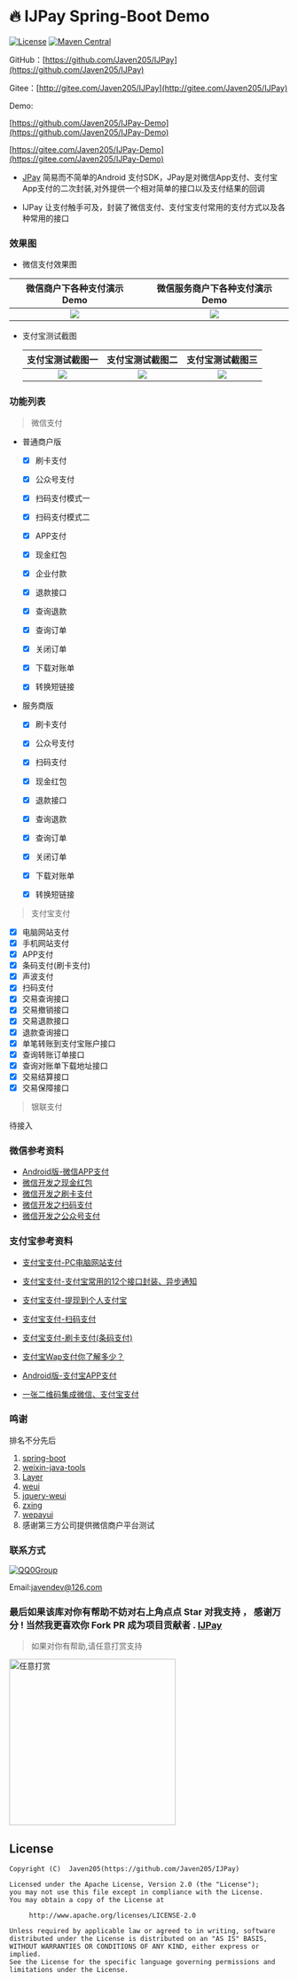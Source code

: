 # 🔥  IJPay Spring-Boot Demo

[![License][licensesvg]][license]
[![Maven Central](https://maven-badges.herokuapp.com/maven-central/com.github.javen205/IJPay/badge.svg)](https://maven-badges.herokuapp.com/maven-central/com.github.javen205/IJPay)


GitHub：[https://github.com/Javen205/IJPay](https://github.com/Javen205/IJPay)

Gitee：[http://gitee.com/Javen205/IJPay](http://gitee.com/Javen205/IJPay)

Demo:

[https://github.com/Javen205/IJPay-Demo](https://github.com/Javen205/IJPay-Demo)

[https://gitee.com/Javen205/IJPay-Demo](https://gitee.com/Javen205/IJPay-Demo)

- [JPay](https://gitee.com/Javen205/JPay) 简易而不简单的Android 支付SDK，JPay是对微信App支付、支付宝App支付的二次封装,对外提供一个相对简单的接口以及支付结果的回调

- IJPay 让支付触手可及，封装了微信支付、支付宝支付常用的支付方式以及各种常用的接口


### 效果图

- 微信支付效果图

|    微信商户下各种支付演示Demo     |     微信服务商户下各种支付演示Demo     |
| :--------------------: | :-----------------------: |
| ![](doc/img/wxpay.gif) | ![](doc/img/wxsubpay.gif) |


- 支付宝测试截图

  |           支付宝测试截图一            |           支付宝测试截图二            |           支付宝测试截图三            |
  | :---------------------------: | :---------------------------: | :---------------------------: |
  | ![](doc/img/alipay_test1.png) | ![](doc/img/alipay_test2.png) | ![](doc/img/alipay_test3.png) |


### 功能列表

  > 微信支付

  - 普通商户版
    - [x] 刷卡支付
    - [x] 公众号支付
    - [x] 扫码支付模式一
    - [x] 扫码支付模式二
    - [x] APP支付
    - [x] 现金红包
    - [x] 企业付款
    - [x] 退款接口
    - [x] 查询退款
    - [x] 查询订单
    - [x] 关闭订单
    - [x] 下载对账单
    - [x] 转换短链接


  - 服务商版
    - [x] 刷卡支付
    - [x] 公众号支付
    - [x] 扫码支付
    - [x] 现金红包
    - [x] 退款接口
    - [x] 查询退款
    - [x] 查询订单
    - [x] 关闭订单
    - [x] 下载对账单
    - [x] 转换短链接


   > 支付宝支付


   - [x] 电脑网站支付
   - [x] 手机网站支付
   - [x] APP支付
   - [x] 条码支付(刷卡支付)
   - [x] 声波支付
   - [x] 扫码支付
   - [x] 交易查询接口
   - [x] 交易撤销接口
   - [x] 交易退款接口
   - [x] 退款查询接口
   - [x] 单笔转账到支付宝账户接口
   - [x] 查询转账订单接口
   - [x] 查询对账单下载地址接口
   - [x] 交易结算接口
   - [x] 交易保障接口

   > 银联支付

待接入




### 微信参考资料

- [Android版-微信APP支付](http://blog.csdn.net/zyw_java/article/details/54024232)
- [微信开发之现金红包](http://blog.csdn.net/zyw_java/article/details/54024211)
- [微信开发之刷卡支付](http://blog.csdn.net/zyw_java/article/details/54024198)
- [微信开发之扫码支付](http://blog.csdn.net/zyw_java/article/details/54024162)
- [微信开发之公众号支付](http://blog.csdn.net/zyw_java/article/details/54023968)

### 支付宝参考资料

- [支付宝支付-PC电脑网站支付](http://blog.csdn.net/zyw_java/article/details/71970972)

- [支付宝支付-支付宝常用的12个接口封装、异步通知](http://blog.csdn.net/zyw_java/article/details/71844328)

- [支付宝支付-提现到个人支付宝](http://blog.csdn.net/zyw_java/article/details/71598711)

- [支付宝支付-扫码支付](http://blog.csdn.net/zyw_java/article/details/71437269)

- [支付宝支付-刷卡支付(条码支付)](http://blog.csdn.net/zyw_java/article/details/71372789)

- [支付宝Wap支付你了解多少？](http://blog.csdn.net/zyw_java/article/details/54024253)

- [Android版-支付宝APP支付](http://blog.csdn.net/zyw_java/article/details/54024238)

- [一张二维码集成微信、支付宝支付](http://blog.csdn.net/zyw_java/article/details/54630880)


### 鸣谢

排名不分先后

1. [spring-boot](http://projects.spring.io/spring-boot/#quick-start)
2. [weixin-java-tools](https://github.com/wechat-group/weixin-java-tools)
3. [Layer](http://layer.layui.com/)
4. [weui](https://github.com/weui/weui)
5. [jquery-weui](https://github.com/lihongxun945/jquery-weui/)
6. [zxing](https://github.com/zxing/zxing)
7. [wepayui](https://github.com/wepayui/wepayui)
8. 感谢第三方公司提供微信商户平台测试




### 联系方式



[![QQ0Group][qq0groupsvg]][qq0group]

Email:javendev@126.com



[qq0groupsvg]: https://img.shields.io/badge/QQ群-148540125-fba7f9.svg
[qq0group]: http://qm.qq.com/cgi-bin/qm/qr?k=7Vs725Nh0KVAsGFCodeGyMQTLYuEHeXy



[licensesvg]: https://img.shields.io/badge/License-Apache--2.0-brightgreen.svg
[license]: https://www.apache.org/licenses/LICENSE-2.0

### 最后如果该库对你有帮助不妨对右上角点点 Star 对我支持 ， 感谢万分 ! 当然我更喜欢你 Fork PR 成为项目贡献者 . [IJPay](https://github.com/Javen205/IJPay)  

>如果对你有帮助,请任意打赏支持

<img src="http://img.blog.csdn.net/20170425211154361?watermark/2/text/aHR0cDovL2Jsb2cuY3Nkbi5uZXQvenl3X2phdmE=/font/5a6L5L2T/fontsize/400/fill/I0JBQkFCMA==/dissolve/70/gravity/SouthEast" width = "300" alt="任意打赏" align=center />

## License
```
Copyright (C)  Javen205(https://github.com/Javen205/IJPay)

Licensed under the Apache License, Version 2.0 (the "License");
you may not use this file except in compliance with the License.
You may obtain a copy of the License at

     http://www.apache.org/licenses/LICENSE-2.0

Unless required by applicable law or agreed to in writing, software
distributed under the License is distributed on an "AS IS" BASIS,
WITHOUT WARRANTIES OR CONDITIONS OF ANY KIND, either express or implied.
See the License for the specific language governing permissions and
limitations under the License.
```
